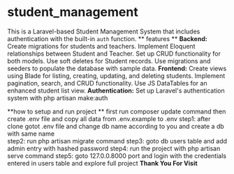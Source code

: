 # student_management
This is a Laravel-based Student Management System that includes authentication with the built-in `auth` function. 
** features **
**Backend:**
Create migrations for students and teachers.
Implement Eloquent relationships between Student and Teacher.
Set up CRUD functionality for both models.
Use soft deletes for Student records.
Use migrations and seeders to populate the database with sample data.
**Frontend:**
Create views using Blade for listing, creating, updating, and deleting students.
Implement pagination, search, and CRUD functionality.
Use JS DataTables for an enhanced student list view.
**Authentication:**
Set up Laravel's authentication system with php artisan make:auth

**how to setup and run project **
first run composer update command then create .env file and copy all data from .env.example to .env
step1: after clone gotot .env file and change db name according to you and create a db with same name  
step2: run php artisan migrate command
step3: goto db users table and add admin entry with hashed password 
step4: run the project with php artisan serve command 
step5: goto 127.0.0.8000 port and login with the credentials entered in users table and explore full project 
**Thank You For Visit**
